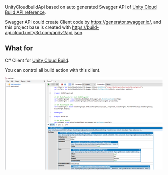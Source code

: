 UnityCloudbuildApi based on auto generated Swagger API of [Unity Cloud Build API reference](https://build-api.cloud.unity3d.com/docs/1.0.0/index.html).

Swagger API could create Client code by https://generator.swagger.io/, and this project base is created with https://build-api.cloud.unity3d.com/api/v1/api.json.

What for
-----

C# Client for [Unity Cloud Build](https://build.cloud.unity3d.com).

You can control all build action with this client.

![](image/LinqPadSample.png)
